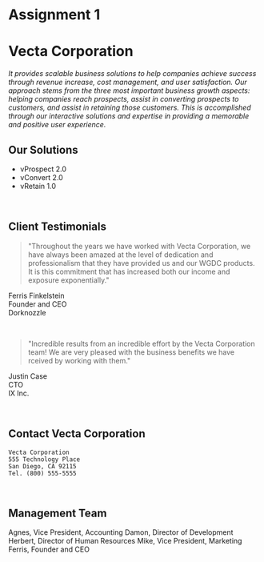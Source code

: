 # Assignment 1
<!--Heading-->

# **Vecta Corporation**
_It provides scalable business solutions to help companies achieve success through revenue increase, cost management, and user satisfaction. Our approach stems from the three most important business growth aspects: helping companies reach prospects, assist in converting prospects to customers, and assist in retaining those customers. This is accomplished through our interactive solutions and expertise in providing a memorable and positive user experience._

## Our Solutions 

* vProspect 2.0
* vConvert 2.0
* vRetain 1.0

<p>&nbsp;</p> 

## Client Testimonials

> "Throughout the years we have worked with Vecta Corporation, we have always been amazed at the level of dedication and professionalism that they have provided us and our WGDC products. It is this commitment that has increased both our income and exposure exponentially."   

Ferris Finkelstein   
Founder and CEO   
Dorknozzle  

<p>&nbsp;</p> 

> "Incredible results from an incredible effort by the Vecta Corporation team! We are very pleased with the business benefits we have rceived by working with them."

Justin Case   
CTO   
IX Inc.   

<p>&nbsp;</p>    

## Contact Vecta Corporation

```
Vecta Corporation
555 Technology Place
San Diego, CA 92115
Tel. (800) 555-5555
```
<p>&nbsp;</p>    

## Management Team        
Agnes, Vice President, Accounting
Damon, Director of Development
Herbert, Director of Human Resources
Mike, Vice President, Marketing
Ferris, Founder and CEO
